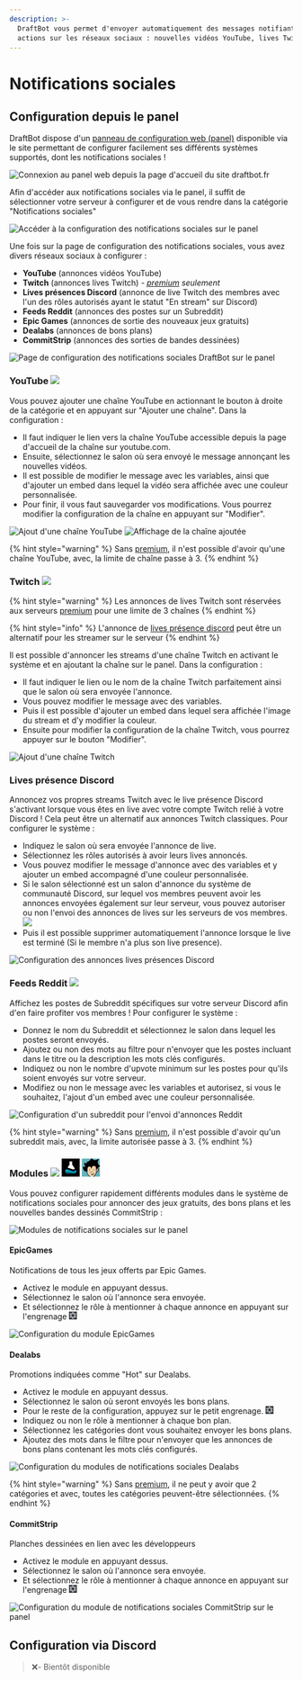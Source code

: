 ```yaml
---
description: >-
  DraftBot vous permet d'envoyer automatiquement des messages notifiant des
  actions sur les réseaux sociaux : nouvelles vidéos YouTube, lives Twitch, etc.
---
```


# Notifications sociales

## Configuration depuis le panel

DraftBot dispose d'un [panneau de configuration web (panel)](https://draftbot.fr/dashboard) disponible via le site permettant de configurer facilement ses différents systèmes supportés, dont les notifications sociales !

![Connexion au panel web depuis la page d'accueil du site draftbot.fr](<../.gitbook/assets/Connexion DraftBot panel.gif>)

Afin d'accéder aux notifications sociales via le panel, il suffit de sélectionner votre serveur à configurer et de vous rendre dans la catégorie "Notifications sociales"&#x20;

![Accéder à la configuration des notifications sociales sur le panel](<../.gitbook/assets/SocialNotifs\_Draftbot Panel.jpg>)

Une fois sur la page de configuration des notifications sociales, vous avez divers réseaux sociaux à configurer :&#x20;

* **YouTube** (annonces vidéos YouTube)
* **Twitch** (annonces lives Twitch) - [_premium_](https://draftbot.fr/premium) _seulement_
* **Lives présences Discord** (annonce de live Twitch des membres avec l'un des rôles autorisés ayant le statut "En stream" sur Discord)
* **Feeds Reddit** (annonces des postes sur un Subreddit)
* **Epic Games** (annonces de sortie des nouveaux jeux gratuits)
* **Dealabs** (annonces de bons plans)
* **CommitStrip** (annonces des sorties de bandes dessinées)

![Page de configuration des notifications sociales DraftBot sur le panel](<../.gitbook/assets/SocialNotifs\_Draftbot Panel réseaux.jpg>)

### YouTube ![](../.gitbook/assets/image\_2022-01-08\_193848.png)

Vous pouvez ajouter une chaîne YouTube en actionnant le bouton à droite de la catégorie et en appuyant sur "Ajouter une chaîne". Dans la configuration :

* Il faut indiquer le lien vers la chaîne YouTube accessible depuis la page d'accueil de la chaîne sur youtube.com.
* Ensuite, sélectionnez le salon où sera envoyé le message annonçant les nouvelles vidéos.
* Il est possible de modifier le message avec les variables, ainsi que d'ajouter un embed dans lequel la vidéo sera affichée avec une couleur personnalisée.
* Pour finir, il vous faut sauvegarder vos modifications. Vous pourrez modifier la configuration de la chaîne en appuyant sur "Modifier".

![Ajout d'une chaîne YouTube](../.gitbook/assets/image\_2022-01-08\_190159.png) ![Affichage de la chaîne ajoutée](../.gitbook/assets/image\_2022-01-08\_190717.png)

{% hint style="warning" %}
Sans [premium](https://www.draftbot.fr/premium), il n'est possible d'avoir qu'une chaîne YouTube, avec, la limite de chaîne passe à 3.
{% endhint %}

### Twitch ![](../.gitbook/assets/image\_2022-01-08\_194130.png)

{% hint style="warning" %}
Les annonces de lives Twitch sont réservées aux serveurs [premium](https://draftbot.fr/premium) pour une limite de 3 chaînes
{% endhint %}

{% hint style="info" %}
L'annonce de [lives présence discord](notifications-sociales.md#lives-presence-discord) peut être un alternatif pour les streamer sur le serveur
{% endhint %}

Il est possible d'annoncer les streams d'une chaîne Twitch en activant le système et en ajoutant la chaîne sur le panel. Dans la configuration :

* Il faut indiquer le lien ou le nom de la chaîne Twitch parfaitement ainsi que le salon où sera envoyée l'annonce.
* Vous pouvez modifier le message avec des variables.
* Puis il est possible d'ajouter un embed dans lequel sera affichée l'image du stream et d'y modifier la couleur.
* Ensuite pour modifier la configuration de la chaîne Twitch, vous pourrez appuyer sur le bouton "Modifier".

![Ajout d'une chaîne Twitch](../.gitbook/assets/image\_2022-01-08\_201845.png)

### Lives présence Discord

Annoncez vos propres streams Twitch avec le live présence Discord s'activant lorsque vous êtes en live avec votre compte Twitch relié à votre Discord ! Cela peut être un alternatif aux annonces Twitch classiques. Pour configurer le système :

* Indiquez le salon où sera envoyée l'annonce de live.
* Sélectionnez les rôles autorisés à avoir leurs lives annoncés.
* Vous pouvez modifier le message d'annonce avec des variables et y ajouter un embed accompagné d'une couleur personnalisée.
* Si le salon sélectionné est un salon d'annonce du système de communauté Discord, sur lequel vos membres peuvent avoir les annonces envoyées également sur leur serveur, vous pouvez autoriser ou non l'envoi des annonces de lives sur les serveurs de vos membres. ![](../.gitbook/assets/image\_2022-01-09\_173358.png)
* Puis il est possible supprimer automatiquement l'annonce lorsque le live est terminé (Si le membre n'a plus son live presence).

![Configuration des annonces lives présences Discord](../.gitbook/assets/image\_2022-01-09\_172516.png)

### Feeds Reddit ![](../.gitbook/assets/image\_2022-01-09\_173605.png)

Affichez les postes de Subreddit spécifiques sur votre serveur Discord afin d'en faire profiter vos membres ! Pour configurer le système :

* Donnez le nom du Subreddit et sélectionnez le salon dans lequel les postes seront envoyés.
* Ajoutez ou non des mots au filtre pour n'envoyer que les postes incluant dans le titre ou la description les mots clés configurés.
* Indiquez ou non le nombre d'upvote minimum sur les postes pour qu'ils soient envoyés sur votre serveur.
* Modifiez ou non le message avec les variables et autorisez, si vous le souhaitez, l'ajout d'un embed avec une couleur personnalisée.

![Configuration d'un subreddit pour l'envoi d'annonces Reddit](../.gitbook/assets/image\_2022-01-09\_181106.png)

{% hint style="warning" %}
Sans [premium](https://www.draftbot.fr/premium), il n'est possible d'avoir qu'un subreddit mais, avec, la limite autorisée passe à 3.
{% endhint %}

### Modules ![](../.gitbook/assets/epic\_games\_icon\_146187.ico) ![](<../.gitbook/assets/favicon (1).png>) ![](../.gitbook/assets/commitstrip.png)

Vous pouvez configurer rapidement différents modules dans le système de notifications sociales pour annoncer des jeux gratuits, des bons plans et les nouvelles bandes dessinés CommitStrip :

![Modules de notifications sociales sur le panel](../.gitbook/assets/image\_2022-01-09\_191201.png)

#### EpicGames

Notifications de tous les jeux offerts par Epic Games.

* Activez le module en appuyant dessus.
* Sélectionnez le salon où l'annonce sera envoyée.
* Et sélectionnez le rôle à mentionner à chaque annonce en appuyant sur l'engrenage ![](<../.gitbook/assets/engrenage (1).png>)

![Configuration du module EpicGames](../.gitbook/assets/image\_2022-01-09\_192759.png)

#### Dealabs

Promotions indiquées comme "Hot" sur Dealabs.

* Activez le module en appuyant dessus.
* Sélectionnez le salon où seront envoyés les bons plans.
* Pour le reste de la configuration, appuyez sur le petit engrenage. ![](../.gitbook/assets/engrenage.png)
* Indiquez ou non le rôle à mentionner à chaque bon plan.
* Sélectionnez les catégories dont vous souhaitez envoyer les bons plans.
* Ajoutez des mots dans le filtre pour n'envoyer que les annonces de bons plans contenant les mots clés configurés.

![Configuration du modules de notifications sociales Dealabs](../.gitbook/assets/image\_2022-01-09\_193459.png)

{% hint style="warning" %}
Sans [premium](https://draftbot.fr/premium), il ne peut y avoir que 2 catégories et avec, toutes les catégories peuvent-être sélectionnées.
{% endhint %}

#### CommitStrip

Planches dessinées en lien avec les développeurs

* Activez le module en appuyant dessus.
* Sélectionnez le salon où l'annonce sera envoyée.
* Et sélectionnez le rôle à mentionner à chaque annonce en appuyant sur l'engrenage ![](<../.gitbook/assets/engrenage (1).png>)

![Configuration du module de notifications sociales CommitStrip sur le panel](../.gitbook/assets/image\_2022-01-15\_154128.png)

## Configuration via Discord

> ❌- Bientôt disponible&#x20;
